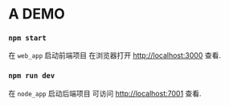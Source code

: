 # A DEMO

### `npm start`

在 `web_app` 启动前端项目
在浏览器打开 [http://localhost:3000](http://localhost:3000) 查看. 

### `npm run dev`

在 `node_app` 启动后端项目
可访问 [http://localhost:7001](http://localhost:7001) 查看. 